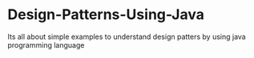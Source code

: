 # Design-Patterns-Using-Java
Its all about simple examples to understand design patters by using java programming language
